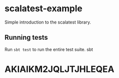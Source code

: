 # scalatest-example

Simple introduction to the scalatest library.

## Running tests

Run `sbt test` to run the entire test suite.
sbt 




# AKIAIKM2JQLJTJHLEQEA